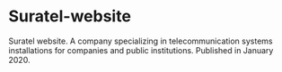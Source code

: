 # Suratel-website
Suratel website. A company specializing in telecommunication systems installations for companies and public institutions. Published in January 2020.
